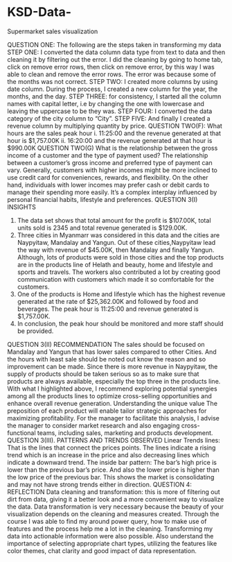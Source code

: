 # KSD-Data-
Supermarket sales visualization 

QUESTION ONE: The following are the steps taken in transforming my 
data
STEP ONE: I converted the data column data type from text to data and then cleaning it by filtering out the 
error. I did the cleaning by going to home tab, click on remove error rows, then click on remove error, by this 
way I was able to clean and remove the error rows. The error was because some of the months was not correct.
STEP TWO: I created more columns by using date column. During the process, I created a new column for the 
year, the months, and the day.
STEP THREE: for consistency, I started all the column names with capital letter, i.e by changing the one with 
lowercase and leaving the uppercase to be they was.
STEP FOUR: I converted the data category of the city column to “City”.
STEP FIVE: And finally I created a revenue column by multiplying quantity by price.
QUESTION TWO(F): What hours are the sales peak hour
i.
11:25:00 and the revenue generated at that hour is $1,757.00K
ii.
16:20:00 and the revenue generated at that hour is $990.00K
QUESTION TWO(G) What is the relationship between the gross income of a customer and the type of 
payment used?
The relationship between a customer’s gross income and preferred type of payment can vary. Generally, 
customers with higher incomes might be more inclined to use credit card for conveniences, rewards, and 
flexibility. On the other hand, individuals with lower incomes may prefer cash or debit cards to manage their 
spending more easily. It’s a complex interplay influenced by personal financial habits, lifestyle and preferences.
QUESTION 3(I) INSIGHTS
1. The data set shows that total amount for the profit is $107.00K, total units sold is 2345 and total revenue 
generated is $129.00K.
2. Three cities in Myanmarr was considered in this data and the cities are Naypyitaw, Mandalay and 
Yangun. Out of these cities,Naypyitaw lead the way with revenue of $45.00K, then Mandalay and 
finally Yangun. Although, lots of products were sold in those cities and the top products are in the 
products line of Helath and beauty, home and lifestyle and sports and travels. The workers also 
contributed a lot by creating good communication with customers which made it so comfortable for the 
customers.
3. One of the products is Home and lifestyle which has the highest revenue generated at the rate of 
$25,362.00K and followed by food and beverages. The peak hour is 11:25:00 and revenue generated is
$1,757.00K.
4. In conclusion, the peak hour should be monitored and more staff should be provided. 

QUESTION 3(II) RECOMMENDATION
The sales should be focused on Mandalay and Yangun that has lower sales compared to other Cities. And the 
hours with least sale should be noted out know the reason and so improvement can be made.
Since there is more revenue in Naypyitaw, the supply of products should be taken serious so as to make sure 
that products are always available, especially the top three in the products line.
With what I highlighted above, I recommend exploring potential synergies among all the products lines to 
optimize cross-selling opportunities and enhance overall revenue generation. Understanding the unique value 
The preposition of each product will enable tailor strategic approaches for maximizing profitability.
For the manager to facilitate this analysis, I advise the manager to consider market research and also engaging 
cross-functional teams, including sales, marketing and products development.
QUESTION 3(III). PATTERNS AND TRENDS OBSERVED
Linear Trends lines: That is the lines that connect the prices points. The lines indicate a rising trend which is an 
increase in the price and also decreasing lines which indicate a downward trend.
The inside bar pattern: The bar’s high price is lower than the previous bar’s price. And also the lower price is 
higher than the low price of the previous bar. This shows the market is consolidating and may not have strong 
trends either in direction.
QUESTION 4: REFLECTION
Data cleaning and transformation: this is more of filtering out dirt from data, giving it a better look and a more 
convenient way to visualize the data. Data transformation is very necessary because the beauty of your 
visualization depends on the cleaning and measures created. Through the course I was able to find my around 
power query, how to make use of features and the process help me a lot in the cleaning. Transforming my data 
into actionable information were also possible.
Also understand the importance of selecting appropriate chart types, utilizing the features like color themes, chat clarity and good impact of data representation. 

